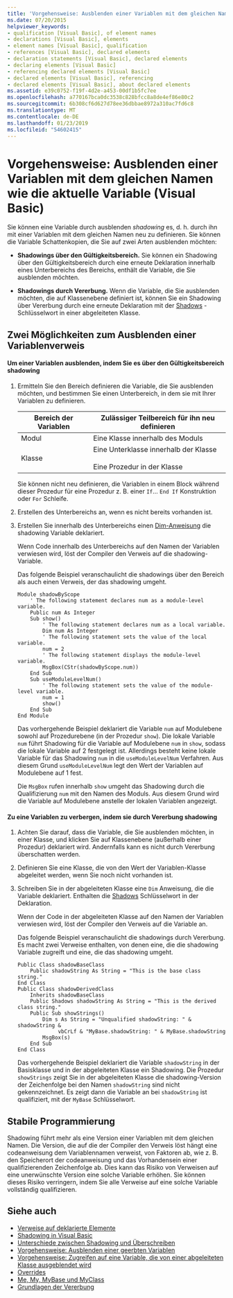 ```yaml
---
title: 'Vorgehensweise: Ausblenden einer Variablen mit dem gleichen Namen wie die aktuelle Variable (Visual Basic)'
ms.date: 07/20/2015
helpviewer_keywords:
- qualification [Visual Basic], of element names
- declarations [Visual Basic], elements
- element names [Visual Basic], qualification
- references [Visual Basic], declared elements
- declaration statements [Visual Basic], declared elements
- declaring elements [Visual Basic]
- referencing declared elements [Visual Basic]
- declared elements [Visual Basic], referencing
- declared elements [Visual Basic], about declared elements
ms.assetid: e39c0752-f19f-4d2e-a453-00df1b5fc7ee
ms.openlocfilehash: a770167bca0dc3538c828bfcc8a8de4ef86e80c2
ms.sourcegitcommit: 6b308cf6d627d78ee36dbbae8972a310ac7fd6c8
ms.translationtype: MT
ms.contentlocale: de-DE
ms.lasthandoff: 01/23/2019
ms.locfileid: "54602415"
---
```

# <a name="how-to-hide-a-variable-with-the-same-name-as-your-variable-visual-basic"></a>Vorgehensweise: Ausblenden einer Variablen mit dem gleichen Namen wie die aktuelle Variable (Visual Basic)
Sie können eine Variable durch ausblenden *shadowing* es, d. h. durch ihn mit einer Variablen mit dem gleichen Namen neu zu definieren. Sie können die Variable Schattenkopien, die Sie auf zwei Arten ausblenden möchten:  
  
-   **Shadowings über den Gültigkeitsbereich.** Sie können ein Shadowing über den Gültigkeitsbereich durch eine erneute Deklaration innerhalb eines Unterbereichs des Bereichs, enthält die Variable, die Sie ausblenden möchten.  
  
-   **Shadowings durch Vererbung.** Wenn die Variable, die Sie ausblenden möchten, die auf Klassenebene definiert ist, können Sie ein Shadowing über Vererbung durch eine erneute Deklaration mit der [Shadows](../../../../visual-basic/language-reference/modifiers/shadows.md) -Schlüsselwort in einer abgeleiteten Klasse.  
  
## <a name="two-ways-to-hide-a-variable"></a>Zwei Möglichkeiten zum Ausblenden einer Variablenverweis  
  
#### <a name="to-hide-a-variable-by-shadowing-it-through-scope"></a>Um einer Variablen ausblenden, indem Sie es über den Gültigkeitsbereich shadowing  
  
1.  Ermitteln Sie den Bereich definieren die Variable, die Sie ausblenden möchten, und bestimmen Sie einen Unterbereich, in dem sie mit Ihrer Variablen zu definieren.  
  
    |Bereich der Variablen|Zulässiger Teilbereich für ihn neu definieren|  
    |-----------------------|-------------------------------------------|  
    |Modul|Eine Klasse innerhalb des Moduls|  
    |Klasse|Eine Unterklasse innerhalb der Klasse<br /><br /> Eine Prozedur in der Klasse|  
  
     Sie können nicht neu definieren, die Variablen in einem Block während dieser Prozedur für eine Prozedur z. B. einer `If`... `End If` Konstruktion oder `For` Schleife.  
  
2.  Erstellen des Unterbereichs an, wenn es nicht bereits vorhanden ist.  
  
3.  Erstellen Sie innerhalb des Unterbereichs einen [Dim-Anweisung](../../../../visual-basic/language-reference/statements/dim-statement.md) die shadowing Variable deklariert.  
  
     Wenn Code innerhalb des Unterbereichs auf den Namen der Variablen verwiesen wird, löst der Compiler den Verweis auf die shadowing-Variable.  
  
     Das folgende Beispiel veranschaulicht die shadowings über den Bereich als auch einen Verweis, der das shadowing umgeht.  
  
    ```  
    Module shadowByScope  
        ' The following statement declares num as a module-level variable.  
        Public num As Integer  
        Sub show()  
            ' The following statement declares num as a local variable.  
            Dim num As Integer  
            ' The following statement sets the value of the local variable.  
            num = 2  
            ' The following statement displays the module-level variable.  
            MsgBox(CStr(shadowByScope.num))  
        End Sub  
        Sub useModuleLevelNum()  
            ' The following statement sets the value of the module-level variable.  
            num = 1  
            show()  
        End Sub  
    End Module  
    ```  
  
     Das vorhergehende Beispiel deklariert die Variable `num` auf Modulebene sowohl auf Prozedurebene (in der Prozedur `show`). Die lokale Variable `num` führt Shadowing für die Variable auf Modulebene `num` in `show`, sodass die lokale Variable auf 2 festgelegt ist. Allerdings besteht keine lokale Variable für das Shadowing `num` in die `useModuleLevelNum` Verfahren. Aus diesem Grund `useModuleLevelNum` legt den Wert der Variablen auf Modulebene auf 1 fest.  
  
     Die `MsgBox` rufen innerhalb `show` umgeht das Shadowing durch die Qualifizierung `num` mit den Namen des Moduls. Aus diesem Grund wird die Variable auf Modulebene anstelle der lokalen Variablen angezeigt.  
  
#### <a name="to-hide-a-variable-by-shadowing-it-through-inheritance"></a>Zu eine Variablen zu verbergen, indem sie durch Vererbung shadowing  
  
1.  Achten Sie darauf, dass die Variable, die Sie ausblenden möchten, in einer Klasse, und klicken Sie auf Klassenebene (außerhalb einer Prozedur) deklariert wird. Andernfalls kann es nicht durch Vererbung überschatten werden.  
  
2.  Definieren Sie eine Klasse, die von den Wert der Variablen-Klasse abgeleitet werden, wenn Sie noch nicht vorhanden ist.  
  
3.  Schreiben Sie in der abgeleiteten Klasse eine `Dim` Anweisung, die die Variable deklariert. Enthalten die [Shadows](../../../../visual-basic/language-reference/modifiers/shadows.md) Schlüsselwort in der Deklaration.  
  
     Wenn der Code in der abgeleiteten Klasse auf den Namen der Variablen verwiesen wird, löst der Compiler den Verweis auf die Variable an.  
  
     Das folgende Beispiel veranschaulicht die shadowings durch Vererbung. Es macht zwei Verweise enthalten, von denen eine, die die shadowing Variable zugreift und eine, die das shadowing umgeht.  
  
    ```  
    Public Class shadowBaseClass  
        Public shadowString As String = "This is the base class string."  
    End Class  
    Public Class shadowDerivedClass  
        Inherits shadowBaseClass  
        Public Shadows shadowString As String = "This is the derived class string."  
        Public Sub showStrings()  
            Dim s As String = "Unqualified shadowString: " & shadowString &  
                 vbCrLf & "MyBase.shadowString: " & MyBase.shadowString  
            MsgBox(s)  
        End Sub  
    End Class  
    ```  
  
     Das vorhergehende Beispiel deklariert die Variable `shadowString` in der Basisklasse und in der abgeleiteten Klasse ein Shadowing. Die Prozedur `showStrings` zeigt Sie in der abgeleiteten Klasse die shadowing-Version der Zeichenfolge bei den Namen `shadowString` sind nicht gekennzeichnet. Es zeigt dann die Variable an bei `shadowString` ist qualifiziert, mit der `MyBase` Schlüsselwort.  
  
## <a name="robust-programming"></a>Stabile Programmierung  
 Shadowing führt mehr als eine Version einer Variablen mit dem gleichen Namen. Die Version, die auf die der Compiler den Verweis löst hängt eine codeanweisung dem Variablennamen verweist, von Faktoren ab, wie z. B. den Speicherort der codeanweisung und das Vorhandensein einer qualifizierenden Zeichenfolge ab. Dies kann das Risiko von Verweisen auf eine unerwünschte Version eine solche Variable erhöhen. Sie können dieses Risiko verringern, indem Sie alle Verweise auf eine solche Variable vollständig qualifizieren.  
  
## <a name="see-also"></a>Siehe auch
- [Verweise auf deklarierte Elemente](../../../../visual-basic/programming-guide/language-features/declared-elements/references-to-declared-elements.md)
- [Shadowing in Visual Basic](../../../../visual-basic/programming-guide/language-features/declared-elements/shadowing.md)
- [Unterschiede zwischen Shadowing und Überschreiben](../../../../visual-basic/programming-guide/language-features/declared-elements/differences-between-shadowing-and-overriding.md)
- [Vorgehensweise: Ausblenden einer geerbten Variablen](../../../../visual-basic/programming-guide/language-features/declared-elements/how-to-hide-an-inherited-variable.md)
- [Vorgehensweise: Zugreifen auf eine Variable, die von einer abgeleiteten Klasse ausgeblendet wird](../../../../visual-basic/programming-guide/language-features/declared-elements/how-to-access-a-variable-hidden-by-a-derived-class.md)
- [Overrides](../../../../visual-basic/language-reference/modifiers/overrides.md)
- [Me, My, MyBase und MyClass](../../../../visual-basic/programming-guide/program-structure/me-my-mybase-and-myclass.md)
- [Grundlagen der Vererbung](../../../../visual-basic/programming-guide/language-features/objects-and-classes/inheritance-basics.md)
